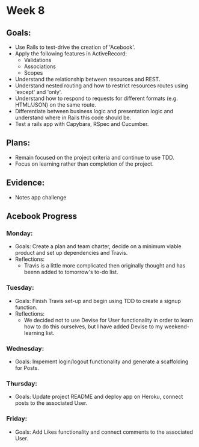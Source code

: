 # Week 8

## Goals:
- Use Rails to test-drive the creation of 'Acebook'.
- Apply the following features in ActiveRecord:
  - Validations
  - Associations
  - Scopes
- Understand the relationship between resources and REST.
- Understand nested routing and how to restrict resources routes using 'except' and 'only'.
- Understand how to respond to requests for different formats (e.g. HTML/JSON) on the same route.
- Differentiate between business logic and presentation logic and understand where in Rails this code should be.
- Test a rails app with Capybara, RSpec and Cucumber.

## Plans:
- Remain focused on the project criteria and continue to use TDD.
- Focus on learning rather than completion of the project.

## Evidence:
- Notes app challenge

## Acebook Progress
### Monday:
- Goals: Create a plan and team charter, decide on a minimum viable product and set up dependencies and Travis.
- Reflections: 
  - Travis is a little more complicated then originally thought and has beenn added to tomorrow's to-do list.

### Tuesday:
- Goals: Finish Travis set-up and begin using TDD to create a signup function.
- Reflections:
  - We decided not to use Devise for User functionality in order to learn how to do this ourselves, but I have added Devise to my weekend-learning list.

### Wednesday:
- Goals: Impement login/logout functionality and generate a scaffolding for Posts.

### Thursday:
- Goals: Update project README and deploy app on Heroku, connect posts to the associated User.

### Friday:
- Goals: Add Likes functionality and connect comments to the associated User.
